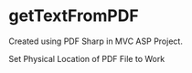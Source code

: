 # getTextFromPDF

Created using PDF Sharp in MVC ASP Project.

Set Physical Location of PDF File to Work
